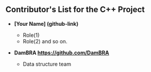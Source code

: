 ## Contributor's List for the C++ Project

[comment]: <> (Here is a standard template.)

* **[Your Name] (github-link)**
  * Role(1)
  * Role(2) and so on.
  
* **DamBRA https://github.com/DamBRA**
  * Data structure team
